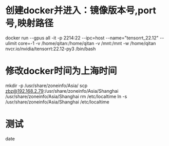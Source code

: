 # 创建docker并进入：镜像版本号,port号,映射路径
docker run --gpus all -it -p 2214:22 --ipc=host --name="tensorrt_22.12" --ulimit core=-1 -v /home/qitan:/home/qitan -v /mnt:/mnt -w /home/qitan nvcr.io/nvidia/tensorrt:22.12-py3 /bin/bash

# 修改docker时间为上海时间
mkdir -p /usr/share/zoneinfo/Asia/
scp zbz@192.168.2.79:/usr/share/zoneinfo/Asia/Shanghai /usr/share/zoneinfo/Asia/Shanghai
rm /etc/localtime
ln -s /usr/share/zoneinfo/Asia/Shanghai /etc/localtime
# 测试
date